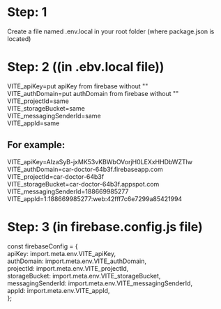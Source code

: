 
# Step: 1
Create a file named .env.local in your root folder (where package.json is located)

# Step: 2 ((in .ebv.local file))
  VITE_apiKey=put apiKey from firebase without ""  
  VITE_authDomain=put authDomain from firebase without ""  
  VITE_projectId=same  
  VITE_storageBucket=same  
  VITE_messagingSenderId=same  
  VITE_appId=same

For example:
------------
  VITE_apiKey=AIzaSyB-jxMK53vKBWbOVorjH0LEXxHHDbWZTlw  
  VITE_authDomain=car-doctor-64b3f.firebaseapp.com  
  VITE_projectId=car-doctor-64b3f  
  VITE_storageBucket=car-doctor-64b3f.appspot.com  
  VITE_messagingSenderId=188669985277  
  VITE_appId=1:188669985277:web:42fff7c6e7299a85421994  

# Step: 3 (in firebase.config.js file)
const firebaseConfig = {  
  apiKey: import.meta.env.VITE_apiKey,  
  authDomain: import.meta.env.VITE_authDomain,  
  projectId: import.meta.env.VITE_projectId,  
  storageBucket: import.meta.env.VITE_storageBucket,  
  messagingSenderId: import.meta.env.VITE_messagingSenderId,  
  appId: import.meta.env.VITE_appId,  
};
